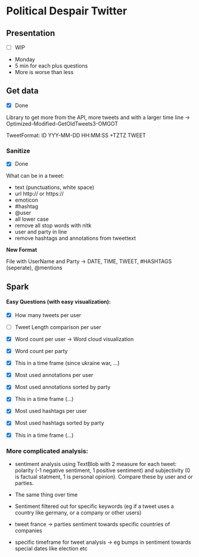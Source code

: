 # Political Despair Twitter

## Presentation

- [ ] WIP

- Monday
- 5 min for each plus questions
- More is worse than less

## Get data 

- [x] Done

Library to get more from the API, more tweets and with a larger time line -> Optimized-Modified-GetOldTweets3-OMGOT

TweetFormat:
ID YYY-MM-DD HH:MM:SS +TZTZ <USERNAME> TWEET

### Sanitize

- [x] Done

What can be in a tweet:
- text (punctuations, white space)
- url http:// or https://
- emoticon
- #hashtag
- @user
- all lower case
- remove all stop words with nltk
- user and party in line
- remove hashtags and annotations from tweettext

**New Format**

File with UserName and Party
-> DATE, TIME, TWEET, #HASHTAGS (seperate), @mentions 

## Spark

#### Easy Questions (with easy visualization):

- [x] How many tweets per user

- [ ] Tweet Length comparison per user

- [x] Word count per user -> Word cloud visualization
- [x] Word count per party
- [x] This in a time frame (since ukraine war, ...)

- [x] Most used annotations per user
- [x] Most used annotations sorted by party
- [x] This in a time frame (...)

- [x] Most used hashtags per user
- [x] Most used hashtags sorted by party
- [x] This in a time frame (...)


### More complicated analysis:

- sentiment analysis using TextBlob with 2 measure for each tweet: polarity (-1 negative sentiment, 1 positive sentiment) and subjectivity (0 is factual statment, 1 is personal opinion). Compare these by user and or parties.
- The same thing over time
- Sentiment filtered out for specific keywords (eg if a tweet uses a country like germany, or a company or other users)

- tweet france -> parties sentiment towards specific countries of companies

- specific timeframe for tweet analysis -> eg bumps in sentiment towards special dates like election etc

